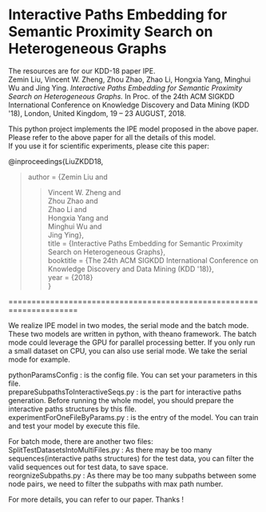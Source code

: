 # Interactive Paths Embedding for Semantic Proximity Search on Heterogeneous Graphs
The resources are for our KDD-18 paper IPE.<br>
Zemin Liu, Vincent W. Zheng, Zhou Zhao, Zhao Li, Hongxia Yang, Minghui Wu and Jing Ying. *Interactive Paths Embedding for Semantic Proximity Search on Heterogeneous Graphs.* In Proc. of the 24th ACM SIGKDD International Conference on Knowledge Discovery and Data Mining (KDD '18), London, United Kingdom, 19 – 23 AUGUST, 2018.

This python project implements the IPE model proposed in the above paper. <br>
Please refer to the above paper for all the details of this model. <br>
If you use it for scientific experiments, please cite this paper:

@inproceedings{LiuZKDD18, <br>
>author = {Zemin Liu and <br>
>>Vincent W. Zheng and <br>
>>Zhou Zhao and <br>
>>Zhao Li and <br>
>>Hongxia Yang and <br>
>>Minghui Wu and <br>
>>Jing Ying}, <br>
>title = {Interactive Paths Embedding for Semantic Proximity Search on Heterogeneous Graphs}, <br>
>booktitle = {The 24th ACM SIGKDD International Conference on Knowledge Discovery and Data Mining (KDD '18)}, <br>
>year = {2018} <br>
} 

=====================================================================

We realize IPE model in two modes, the serial mode and the batch mode. These two models are written in python, with theano framework. The batch mode could leverage the GPU for parallel processing better. If you only run a small dataset on CPU, you can also use serial mode. We take the serial mode for example.

pythonParamsConfig : is the config file. You can set your parameters in this file. <br>
prepareSubpathsToInteractiveSeqs.py : is the part for interactive paths generation. Before running the whole model, you should prepare the interactive paths structures by this file. <br>
experimentForOneFileByParams.py : is the entry of the model. You can train and test your model by execute this file.

For batch mode, there are another two files: <br>
SplitTestDatasetsIntoMultiFiles.py : As there may be too many sequences(interactive paths structures) for the test data, you can filter the valid sequences out for test data, to save space. <br>
reorgnizeSubpaths.py : As there may be too many subpaths between some node pairs, we need to filter the subpaths with max path number.

For more details, you can refer to our paper. Thanks !
